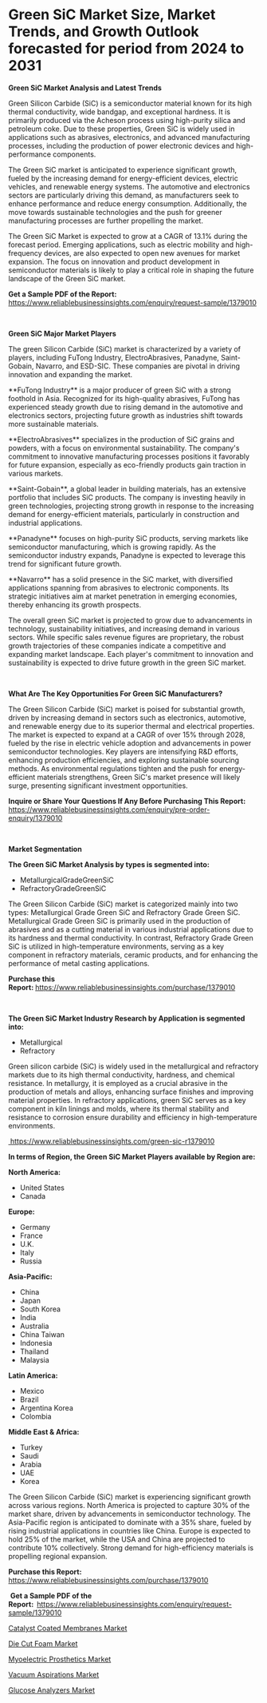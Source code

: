 <p><h1>Green SiC Market Size, Market Trends, and Growth Outlook forecasted for period from 2024 to 2031</h1></p><p><strong>Green SiC Market Analysis and Latest Trends</strong></p>
<p><p>Green Silicon Carbide (SiC) is a semiconductor material known for its high thermal conductivity, wide bandgap, and exceptional hardness. It is primarily produced via the Acheson process using high-purity silica and petroleum coke. Due to these properties, Green SiC is widely used in applications such as abrasives, electronics, and advanced manufacturing processes, including the production of power electronic devices and high-performance components.</p><p>The Green SiC market is anticipated to experience significant growth, fueled by the increasing demand for energy-efficient devices, electric vehicles, and renewable energy systems. The automotive and electronics sectors are particularly driving this demand, as manufacturers seek to enhance performance and reduce energy consumption. Additionally, the move towards sustainable technologies and the push for greener manufacturing processes are further propelling the market. </p><p>The Green SiC Market is expected to grow at a CAGR of 13.1% during the forecast period. Emerging applications, such as electric mobility and high-frequency devices, are also expected to open new avenues for market expansion. The focus on innovation and product development in semiconductor materials is likely to play a critical role in shaping the future landscape of the Green SiC market.</p></p>
<p><strong>Get a Sample PDF of the Report:&nbsp;</strong> <a href="https://www.reliablebusinessinsights.com/enquiry/request-sample/1379010?utm_campaign=1119&utm_medium=2&utm_source=Github&utm_content=ia&utm_term=07112024&utm_id=green-sic">https://www.reliablebusinessinsights.com/enquiry/request-sample/1379010</a></p>
<p>&nbsp;</p>
<p><strong>Green SiC Major Market Players</strong></p>
<p><p>The green Silicon Carbide (SiC) market is characterized by a variety of players, including FuTong Industry, ElectroAbrasives, Panadyne, Saint-Gobain, Navarro, and ESD-SIC. These companies are pivotal in driving innovation and expanding the market.</p><p>**FuTong Industry** is a major producer of green SiC with a strong foothold in Asia. Recognized for its high-quality abrasives, FuTong has experienced steady growth due to rising demand in the automotive and electronics sectors, projecting future growth as industries shift towards more sustainable materials.</p><p>**ElectroAbrasives** specializes in the production of SiC grains and powders, with a focus on environmental sustainability. The company's commitment to innovative manufacturing processes positions it favorably for future expansion, especially as eco-friendly products gain traction in various markets.</p><p>**Saint-Gobain**, a global leader in building materials, has an extensive portfolio that includes SiC products. The company is investing heavily in green technologies, projecting strong growth in response to the increasing demand for energy-efficient materials, particularly in construction and industrial applications.</p><p>**Panadyne** focuses on high-purity SiC products, serving markets like semiconductor manufacturing, which is growing rapidly. As the semiconductor industry expands, Panadyne is expected to leverage this trend for significant future growth.</p><p>**Navarro** has a solid presence in the SiC market, with diversified applications spanning from abrasives to electronic components. Its strategic initiatives aim at market penetration in emerging economies, thereby enhancing its growth prospects.</p><p>The overall green SiC market is projected to grow due to advancements in technology, sustainability initiatives, and increasing demand in various sectors. While specific sales revenue figures are proprietary, the robust growth trajectories of these companies indicate a competitive and expanding market landscape. Each player's commitment to innovation and sustainability is expected to drive future growth in the green SiC market.</p></p>
<p>&nbsp;</p>
<p><strong>What Are The Key Opportunities For Green SiC Manufacturers?</strong></p>
<p><p>The Green Silicon Carbide (SiC) market is poised for substantial growth, driven by increasing demand in sectors such as electronics, automotive, and renewable energy due to its superior thermal and electrical properties. The market is expected to expand at a CAGR of over 15% through 2028, fueled by the rise in electric vehicle adoption and advancements in power semiconductor technologies. Key players are intensifying R&D efforts, enhancing production efficiencies, and exploring sustainable sourcing methods. As environmental regulations tighten and the push for energy-efficient materials strengthens, Green SiC's market presence will likely surge, presenting significant investment opportunities.</p></p>
<p><strong>Inquire or Share Your Questions If Any Before Purchasing This Report:</strong> <a href="https://www.reliablebusinessinsights.com/enquiry/pre-order-enquiry/1379010?utm_campaign=1119&utm_medium=2&utm_source=Github&utm_content=ia&utm_term=07112024&utm_id=green-sic">https://www.reliablebusinessinsights.com/enquiry/pre-order-enquiry/1379010</a></p>
<p>&nbsp;</p>
<p><strong>Market Segmentation</strong></p>
<p><strong>The Green SiC Market Analysis by types is segmented into:</strong></p>
<p><ul><li>MetallurgicalGradeGreenSiC</li><li>RefractoryGradeGreenSiC</li></ul></p>
<p><p>The Green Silicon Carbide (SiC) market is categorized mainly into two types: Metallurgical Grade Green SiC and Refractory Grade Green SiC. Metallurgical Grade Green SiC is primarily used in the production of abrasives and as a cutting material in various industrial applications due to its hardness and thermal conductivity. In contrast, Refractory Grade Green SiC is utilized in high-temperature environments, serving as a key component in refractory materials, ceramic products, and for enhancing the performance of metal casting applications.</p></p>
<p><strong>Purchase this Report:&nbsp;</strong><a href="https://www.reliablebusinessinsights.com/purchase/1379010?utm_campaign=1119&utm_medium=2&utm_source=Github&utm_content=ia&utm_term=07112024&utm_id=green-sic">https://www.reliablebusinessinsights.com/purchase/1379010</a></p>
<p>&nbsp;</p>
<p><strong>The Green SiC Market Industry Research by Application is segmented into:</strong></p>
<p><ul><li>Metallurgical</li><li>Refractory</li></ul></p>
<p><p>Green silicon carbide (SiC) is widely used in the metallurgical and refractory markets due to its high thermal conductivity, hardness, and chemical resistance. In metallurgy, it is employed as a crucial abrasive in the production of metals and alloys, enhancing surface finishes and improving material properties. In refractory applications, green SiC serves as a key component in kiln linings and molds, where its thermal stability and resistance to corrosion ensure durability and efficiency in high-temperature environments.</p></p>
<p><a href="https://www.reliablebusinessinsights.com/green-sic-r1379010?utm_campaign=1119&utm_medium=2&utm_source=Github&utm_content=ia&utm_term=07112024&utm_id=green-sic">&nbsp;https://www.reliablebusinessinsights.com/green-sic-r1379010</a></p>
<p><strong>In terms of Region, the Green SiC Market Players available by Region are:</strong></p>
<p>
    <p> <strong> North America: </strong>
        <ul>
            <li>United States</li>
            <li>Canada</li>
        </ul>
        </p> 
    <p> <strong> Europe: </strong>
        <ul>
            <li>Germany</li>
            <li>France</li>
            <li>U.K.</li>
            <li>Italy</li>
            <li>Russia</li>
        </ul>
        </p> 
    <p> <strong> Asia-Pacific: </strong>
        <ul>
            <li>China</li>
            <li>Japan</li>
            <li>South Korea</li>
            <li>India</li>
            <li>Australia</li>
            <li>China Taiwan</li>
            <li>Indonesia</li>
            <li>Thailand</li>
            <li>Malaysia</li>
        </ul>
        </p> 
    <p> <strong> Latin America: </strong>
        <ul>
            <li>Mexico</li>
            <li>Brazil</li>
            <li>Argentina Korea</li>
            <li>Colombia</li>
        </ul>
        </p> 
    <p> <strong> Middle East & Africa: </strong>
        <ul>
            <li>Turkey</li>
            <li>Saudi</li>
            <li>Arabia</li>
            <li>UAE</li>
            <li>Korea</li>
        </ul>
    </p>
    </p>
<p><p>The Green Silicon Carbide (SiC) market is experiencing significant growth across various regions. North America is projected to capture 30% of the market share, driven by advancements in semiconductor technology. The Asia-Pacific region is anticipated to dominate with a 35% share, fueled by rising industrial applications in countries like China. Europe is expected to hold 25% of the market, while the USA and China are projected to contribute 10% collectively. Strong demand for high-efficiency materials is propelling regional expansion.</p></p>
<p><strong>Purchase this Report: </strong><a href="https://www.reliablebusinessinsights.com/purchase/1379010?utm_campaign=1119&utm_medium=2&utm_source=Github&utm_content=ia&utm_term=07112024&utm_id=green-sic">https://www.reliablebusinessinsights.com/purchase/1379010</a></p>
<p>&nbsp;<strong>Get a Sample PDF of the Report:&nbsp;&nbsp;</strong><a href="https://www.reliablebusinessinsights.com/enquiry/request-sample/1379010?utm_campaign=1119&utm_medium=2&utm_source=Github&utm_content=ia&utm_term=07112024&utm_id=green-sic">https://www.reliablebusinessinsights.com/enquiry/request-sample/1379010</a></p>
<p><strong></strong></p>
<p><p><a href="https://github.com/JavierDDowns/Market-Research-Report-List-1/blob/main/catalyst-coated-membranes-market.md?utm_campaign=1119&utm_medium=2&utm_source=Github&utm_content=ia&utm_term=07112024&utm_id=green-sic">Catalyst Coated Membranes Market</a></p><p><a href="https://github.com/fendtankandh/Market-Research-Report-List-1/blob/main/die-cut-foam-market.md?utm_campaign=1119&utm_medium=2&utm_source=Github&utm_content=ia&utm_term=07112024&utm_id=green-sic">Die Cut Foam Market</a></p><p><a href="https://issuu.com/reportprime-2/docs/myoelectric-prosthetics-market-size_e2f8ec9184eaed?utm_campaign=1119&utm_medium=2&utm_source=Github&utm_content=ia&utm_term=07112024&utm_id=green-sic">Myoelectric Prosthetics Market</a></p><p><a href="https://issuu.com/reportprime-2/docs/vacuum-aspirations-market-size-2030_ed035147a67276?utm_campaign=1119&utm_medium=2&utm_source=Github&utm_content=ia&utm_term=07112024&utm_id=green-sic">Vacuum Aspirations Market</a></p><p><a href="https://issuu.com/reportprime-2/docs/glucose-analyzers-market-size-2030._39b9bafbb37107?utm_campaign=1119&utm_medium=2&utm_source=Github&utm_content=ia&utm_term=07112024&utm_id=green-sic">Glucose Analyzers Market</a></p></p>